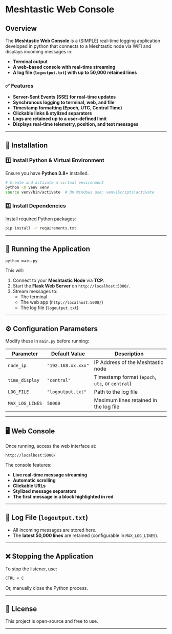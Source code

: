 # Meshtastic Web Console

## Overview
The **Meshtastic Web Console** is a (SIMPLE) real-time logging application developed in python that connects to a Meshtastic node via WiFi and displays incoming messages in:
- **Terminal output**
- **A web-based console with real-time streaming**
- **A log file (`logoutput.txt`) with up to 50,000 retained lines**

### ✅ Features
- **Server-Sent Events (SSE) for real-time updates**
- **Synchronous logging to terminal, web, and file**
- **Timestamp formatting (Epoch, UTC, Central Time)**
- **Clickable links & stylized separators**
- **Logs are retained up to a user-defined limit**
- **Displays real-time telemetry, position, and text messages**

---

## 🔧 Installation

### **1️⃣ Install Python & Virtual Environment**
Ensure you have **Python 3.8+** installed.

```sh
# Create and activate a virtual environment
python -m venv venv
source venv/bin/activate  # On Windows use: venv\Scripts\activate
```

### **2️⃣ Install Dependencies**
Install required Python packages:
```sh
pip install -r requirements.txt
```

---

## 🚀 Running the Application
```sh
python main.py
```
This will:
1. Connect to your **Meshtastic Node** via **TCP**.
2. Start the **Flask Web Server** on `http://localhost:5000/`.
3. Stream messages to:
   - The terminal
   - The web app (`http://localhost:5000/`)
   - The log file (`logoutput.txt`)

---

## ⚙️ Configuration Parameters
Modify these in `main.py` before running:

| Parameter          | Default Value      | Description |
|-------------------|--------------------|-------------|
| `node_ip`         | `"192.168.xx.xxx"` | IP Address of the Meshtastic node |
| `time_display`    | `"central"`        | Timestamp format (`epoch`, `utc`, or `central`) |
| `LOG_FILE`        | `"logoutput.txt"`  | Path to the log file |
| `MAX_LOG_LINES`   | `50000`            | Maximum lines retained in the log file |

---

## 🖥️ Web Console
Once running, access the web interface at:
```
http://localhost:5000/
```
The console features:
- **Live real-time message streaming**
- **Automatic scrolling**
- **Clickable URLs**
- **Stylized message separators**
- **The first message in a block highlighted in red**

---

## 📄 Log File (`logoutput.txt`)
- All incoming messages are stored here.
- The **latest 50,000 lines** are retained (configurable in `MAX_LOG_LINES`).

---

## ❌ Stopping the Application
To stop the listener, use:
```sh
CTRL + C
```
Or, manually close the Python process.

---

## 📜 License
This project is open-source and free to use.

---

